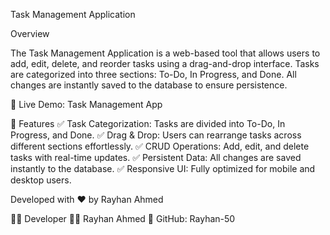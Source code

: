 Task Management Application

Overview

The Task Management Application is a web-based tool that allows users to add, edit, delete, and reorder tasks using a drag-and-drop interface. Tasks are categorized into three sections: To-Do, In Progress, and Done. All changes are instantly saved to the database to ensure persistence.


🔗 Live Demo: Task Management App


🚀 Features
✅ Task Categorization: Tasks are divided into To-Do, In Progress, and Done.
✅ Drag & Drop: Users can rearrange tasks across different sections effortlessly.
✅ CRUD Operations: Add, edit, and delete tasks with real-time updates.
✅ Persistent Data: All changes are saved instantly to the database.
✅ Responsive UI: Fully optimized for mobile and desktop users.



Developed with ❤️ by Rayhan Ahmed

🧑‍💻 Developer
👨‍💻 Rayhan Ahmed
🔗 GitHub: Rayhan-50